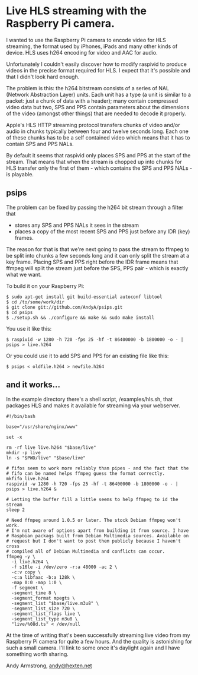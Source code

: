 # Live HLS streaming with the Raspberry Pi camera.

I wanted to use the Raspberry Pi camera to encode video for HLS
streaming, the format used by iPhones, iPads and many other kinds
of device. HLS uses h264 encoding for video and AAC for audio.

Unfortunately I couldn't easily discover how to modify raspivid to
produce videos in the precise format required for HLS. I expect that
it's possible and that I didn't look hard enough.

The problem is this: the h264 bitstream consists of a series of NAL
(Network Abstraction Layer) units. Each unit has a type (a unit is
similar to a packet: just a chunk of data with a header); many contain
compressed video data but two, SPS and PPS contain parameters about the
dimensions of the video (amongst other things) that are needed to decode
it properly.

Apple's HLS HTTP streaming protocol transfers chunks of video and/or
audio in chunks typically between four and twelve seconds long. Each one
of these chunks has to be a self contained video which means that it has
to contain SPS and PPS NALs.

By default it seems that raspivid only places SPS and PPS at the start
of the stream. That means that when the stream is chopped up into chunks
for HLS transfer only the first of them - which contains the SPS and PPS
NALs - is playable.

## psips

The problem can be fixed by passing the h264 bit stream through a filter that

* stores any SPS and PPS NALs it sees in the stream
* places a copy of the most recent SPS and PPS just before any IDR (key) frames.

The reason for that is that we're next going to pass the stream to
ffmpeg to be split into chunks a few seconds long and it can only split
the stream at a key frame. Placing SPS and PPS right before the IDR
frame means that ffmpeg will split the stream just before the SPS, PPS
pair - which is exactly what we want.

To build it on your Raspberry Pi:

```shell
$ sudo apt-get install git build-essential autoconf libtool
$ cd /to/some/work/dir
$ git clone git://github.com/AndyA/psips.git
$ cd psips
$ ./setup.sh && ./configure && make && sudo make install
```

You use it like this:

```shell
$ raspivid -w 1280 -h 720 -fps 25 -hf -t 86400000 -b 1800000 -o - | psips > live.h264
```

Or you could use it to add SPS and PPS for an existing file like this:

```shell
$ psips < oldfile.h264 > newfile.h264
```

## and it works...

In the example directory there's a shell script, /examples/hls.sh, that
packages HLS and makes it available for streaming via your webserver.

```shell
#!/bin/bash

base="/usr/share/nginx/www"

set -x

rm -rf live live.h264 "$base/live"
mkdir -p live
ln -s "$PWD/live" "$base/live"

# fifos seem to work more reliably than pipes - and the fact that the
# fifo can be named helps ffmpeg guess the format correctly.
mkfifo live.h264
raspivid -w 1280 -h 720 -fps 25 -hf -t 86400000 -b 1800000 -o - | psips > live.h264 &

# Letting the buffer fill a little seems to help ffmpeg to id the stream
sleep 2

# Need ffmpeg around 1.0.5 or later. The stock Debian ffmpeg won't work.
# I'm not aware of options apart from building it from source. I have
# Raspbian packags built from Debian Multimedia sources. Available on
# request but I don't want to post them publicly because I haven't cross
# compiled all of Debian Multimedia and conflicts can occur.
ffmpeg -y \
  -i live.h264 \
  -f s16le -i /dev/zero -r:a 48000 -ac 2 \
  -c:v copy \
  -c:a libfaac -b:a 128k \
  -map 0:0 -map 1:0 \
  -f segment \
  -segment_time 8 \
  -segment_format mpegts \
  -segment_list "$base/live.m3u8" \
  -segment_list_size 720 \
  -segment_list_flags live \
  -segment_list_type m3u8 \
  "live/%08d.ts" < /dev/null 
```

At the time of writing that's been successfully streaming live video
from my Raspberry Pi camera for quite a few hours. And the quality is
astonishing for such a small camera. I'll link to some once it's
daylight again and I have something worth sharing.

Andy Armstrong, andy@hexten.net
